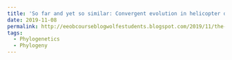 ```yaml
---
title: 'So far and yet so similar: Convergent evolution in helicopter damselflies'
date: 2019-11-08
permalink: http://eeobcourseblogwolfestudents.blogspot.com/2019/11/the-giving-tree-how-branching-pattern.html?view=mosaic
tags:
  - Phylogenetics
  - Phylogeny
---
```

